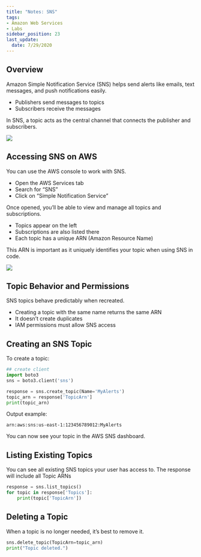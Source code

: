 ```yaml
---
title: "Notes: SNS"
tags: 
- Amazon Web Services
- Labs
sidebar_position: 23
last_update:
  date: 7/29/2020
---
```


## Overview

Amazon Simple Notification Service (SNS) helps send alerts like emails, text messages, and push notifications easily.

- Publishers send messages to topics
- Subscribers receive the messages

In SNS, a topic acts as the central channel that connects the publisher and subscribers.

<div class='img-center'>

![](/img/docs/datacamp-sns-primer.png)

</div>

## Accessing SNS on AWS

You can use the AWS console to work with SNS.

- Open the AWS Services tab
- Search for “SNS”
- Click on “Simple Notification Service”

Once opened, you’ll be able to view and manage all topics and subscriptions.

- Topics appear on the left
- Subscriptions are also listed there
- Each topic has a unique ARN (Amazon Resource Name)

This ARN is important as it uniquely identifies your topic when using SNS in code.

<div class='img-center'>

![](/img/docs/datacamp-sns-sample-sns-topic.png)

</div>

## Topic Behavior and Permissions

SNS topics behave predictably when recreated.

- Creating a topic with the same name returns the same ARN
- It doesn’t create duplicates
- IAM permissions must allow SNS access


## Creating an SNS Topic

To create a topic:

```python
## create client
import boto3
sns = boto3.client('sns')

response = sns.create_topic(Name='MyAlerts')
topic_arn = response['TopicArn']
print(topic_arn)
```

Output example:

```
arn:aws:sns:us-east-1:123456789012:MyAlerts
```

You can now see your topic in the AWS SNS dashboard.

## Listing Existing Topics

You can see all existing SNS topics your user has access to. The response will include all Topic ARNs

```python
response = sns.list_topics()
for topic in response['Topics']:
    print(topic['TopicArn'])
```

## Deleting a Topic

When a topic is no longer needed, it’s best to remove it.

```python
sns.delete_topic(TopicArn=topic_arn)
print("Topic deleted.")
```

